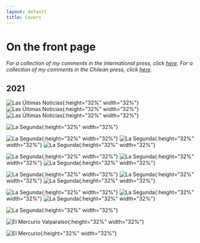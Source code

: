 ```yaml
---
layout: default
title: Covers
---
```


<h1>On the front page</h1>

*For a collection of my comments in the international press, click [here](https://kennethbunker.github.io/press). For a collection of my comments in the Chilean press, click [here](https://kennethbunker.github.io/prensa).*


## 2021

![Las Últimas Noticias](/img/20210719%20-%20LUN.png){:height="32%" width="32%"} ![Las Últimas Noticias](/img/20210720%20-%20LUN.png){:height="32%" width="32%"} ![Las Últimas Noticias](/img/20211122%20-%20LUN.png){:height="32%" width="32%"}

![La Segunda](/img/20211203%20-%20La%20Segunda.png){:height="32%" width="32%"}

![La Segunda](/img/20211130%20-%20La%20Segunda.png){:height="32%" width="32%"} ![La Segunda](/img/20211124%20-%20La%20Segunda.png){:height="32%" width="32%"} ![La Segunda](/img/20210719%20-%20La%20Segunda.png){:height="32%" width="32%"}

![La Segunda](/img/20210806%20-%20La%20Segunda.png){:height="32%" width="32%"} ![La Segunda](/img/2021019%20-%20La%20Segunda.png){:height="32%" width="32%"} ![La Segunda](/img/20211004%20-%20La%20Segunda.png){:height="32%" width="32%"}

![La Segunda](/img/20210909%20-%20La%20Segunda.png){:height="32%" width="32%"} ![La Segunda](/img/20210824%20-%20La%20Segunda.png){:height="32%" width="32%"} ![La Segunda](/img/20210922%20-%20La%20Segunda.png){:height="32%" width="32%"}

![La Segunda](/img/20210924%20-%20La%20Segunda.png){:height="32%" width="32%"} ![La Segunda](/img/20210927%20-%20La%20Segunda.png){:height="32%" width="32%"} ![La Segunda](/img/20210905%20-%20La%20Segunda.png){:height="32%" width="32%"}

![La Segunda](/img/20210301%20-%20La%20Segunda.png){:height="32%" width="32%"}

![El Mercurio Valparaíso](/img/20210808%20-%20MercurioValpo.png){:height="32%" width="32%"}

![El Mercurio](/img/20210225%20-%20Mercurio.png){:height="32%" width="32%"}
